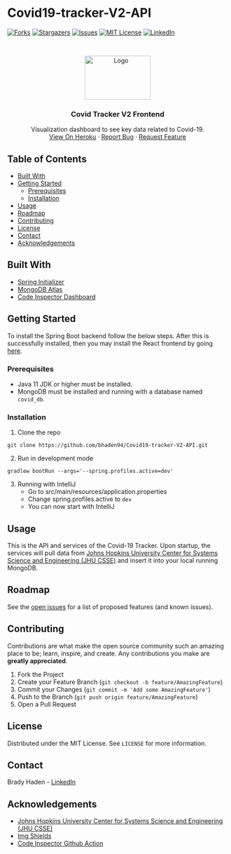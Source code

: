 # Covid19-tracker-V2-API

<!-- PROJECT SHIELDS -->
<!--
*** I'm using markdown "reference style" links for readability.
*** Reference links are enclosed in brackets [ ] instead of parentheses ( ).
*** See the bottom of this document for the declaration of the reference variables
*** for contributors-url, forks-url, etc. This is an optional, concise syntax you may use.
*** https://www.markdownguide.org/basic-syntax/#reference-style-links
-->
<!-- [![Contributors][contributors-shield]][contributors-url] -->
<!-- ![code-quality-shield]
![code-grade] -->
[![Forks][forks-shield]][forks-url]
[![Stargazers][stars-shield]][stars-url]
[![Issues][issues-shield]][issues-url]
[![MIT License][license-shield]][license-url]
[![LinkedIn][linkedin-shield]][linkedin-url]



<!-- PROJECT LOGO -->
<br />
<p align="center">
  <a href="https://covid-tracker-v2.herokuapp.com/">
    <img src="https://images.newscientist.com/wp-content/uploads/2020/02/11165812/c0481846-wuhan_novel_coronavirus_illustration-spl.jpg" alt="Logo" width="150" height="100">
  </a>

  <h3 align="center">Covid Tracker V2 Frontend</h3>

  <p align="center">
    Visualization dashboard to see key data related to Covid-19.
    <br />
    <a href="https://covid-tracker-v2.herokuapp.com/">View On Heroku</a>
    ·
    <a href="https://github.com/bhaden94/Covid19-tracker-V2-API/issues">Report Bug</a>
    ·
    <a href="https://github.com/bhaden94/Covid19-tracker-V2-API/issues">Request Feature</a>
  </p>
</p>



<!-- TABLE OF CONTENTS -->
## Table of Contents

* [Built With](#built-with)
* [Getting Started](#getting-started)
  * [Prerequisites](#prerequisites)
  * [Installation](#installation)
* [Usage](#usage)
* [Roadmap](#roadmap)
* [Contributing](#contributing)
* [License](#license)
* [Contact](#contact)
* [Acknowledgements](#acknowledgements)



<!-- ABOUT THE PROJECT -->
## Built With
* [Spring Initializer](https://start.spring.io/)
* [MongoDB Atlas](https://www.mongodb.com/cloud/atlas)
* [Code Inspector Dashboard](https://frontend.code-inspector.com/public/project/16564/Covid19-tracker-V2-API/dashboard)


<!-- GETTING STARTED -->
## Getting Started

To install the Spring Boot backend follow the below steps. After this is successfully installed, then you may install the React frontend by going [here](https://github.com/bhaden94/covid-19-tracker-v2-fe).

### Prerequisites

* Java 11 JDK or higher must be installed.
* MongoDB must be installed and running with a database named `covid_db`.

### Installation

1. Clone the repo
```shell script
git clone https://github.com/bhaden94/Covid19-tracker-V2-API.git
```
2. Run in development mode
```shell script
gradlew bootRun --args='--spring.profiles.active=dev'
```
3. Running with IntelliJ
    * Go to src/main/resources/application.properties
    * Change spring.profiles.active to `dev`
    * You can now start with IntelliJ


<!-- USAGE EXAMPLES -->
## Usage

This is the API and services of the Covid-19 Tracker. Upon startup, the services will pull data from 
[Johns Hopkins University Center for Systems Science and Engineering (JHU CSSE)](https://github.com/CSSEGISandData/COVID-19)
and insert it into your local running MongoDB.

<!-- ROADMAP -->
## Roadmap

See the [open issues](https://github.com/bhaden94/Covid19-tracker-V2-API/issues) for a list of proposed features (and known issues).


<!-- CONTRIBUTING -->
## Contributing

Contributions are what make the open source community such an amazing place to be; learn, inspire, and create. Any contributions you make are **greatly appreciated**.

1. Fork the Project
2. Create your Feature Branch (`git checkout -b feature/AmazingFeature`)
3. Commit your Changes (`git commit -m 'Add some AmazingFeature'`)
4. Push to the Branch (`git push origin feature/AmazingFeature`)
5. Open a Pull Request



<!-- LICENSE -->
## License

Distributed under the MIT License. See `LICENSE` for more information.



<!-- CONTACT -->
## Contact

Brady Haden - [LinkedIn](https://www.linkedin.com/in/brady-s-haden/)




<!-- ACKNOWLEDGEMENTS -->
## Acknowledgements
* [Johns Hopkins University Center for Systems Science and Engineering (JHU CSSE)](https://github.com/CSSEGISandData/COVID-19)
* [Img Shields](https://shields.io)
* [Code Inspector Github Action](https://github.com/marketplace/actions/code-inspector-github-action)





<!-- MARKDOWN LINKS & IMAGES -->
<!-- https://www.markdownguide.org/basic-syntax/#reference-style-links -->
<!-- [contributors-shield]: https://img.shields.io/github/contributors/othneildrew/Best-README-Template.svg?style=flat-square
[contributors-url]: https://github.com/othneildrew/Best-README-Template/graphs/contributors -->
[forks-shield]: https://img.shields.io/github/forks/bhaden94/Covid19-tracker-V2-API.svg
[forks-url]: https://github.com/bhaden94/Covid19-tracker-V2-API/network/members

[stars-shield]: https://img.shields.io/github/stars/bhaden94/Covid19-tracker-V2-API.svg
[stars-url]: https://github.com/bhaden94/Covid19-tracker-V2-API/stargazers

[issues-shield]: https://img.shields.io/github/issues/bhaden94/Covid19-tracker-V2-API.svg
[issues-url]: https://github.com/bhaden94/Covid19-tracker-V2-API/issues

[license-shield]: https://img.shields.io/github/license/bhaden94/Covid19-tracker-V2-API.svg
[license-url]: https://github.com/bhaden94/Covid19-tracker-V2-API/blob/master/LICENSE.txt

[linkedin-shield]: https://img.shields.io/badge/-LinkedIn-black.svg?logo=linkedin&colorB=555
[linkedin-url]: https://www.linkedin.com/in/brady-s-haden/
[product-screenshot]: images/screenshot.png

[code-quality-shield]: https://www.code-inspector.com/project/16564/score/svg
[code-grade]: https://www.code-inspector.com/project/16564/status/svg
